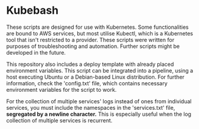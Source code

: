 # Kubebash

These scripts are designed for use with Kubernetes. Some functionalities are bound to AWS services, but most utilise Kubectl, which is a Kubernetes tool that isn't restricted to a provider. These scripts were written for purposes of troubleshooting and automation. Further scripts might be developed in the future.

This repository also includes a deploy template with already placed environment variables. This script can be integrated into a pipeline, using a host executing Ubuntu or a Debian-based Linux distribution. For further information, check the 'config.txt' file, which contains necessary environment variables for the script to work.

For the collection of multiple services' logs instead of ones from individual services, you must include the namespaces in the 'services.txt' file, **segregated by a newline character.** This is especially useful when the log collection of multiple services is recurrent.